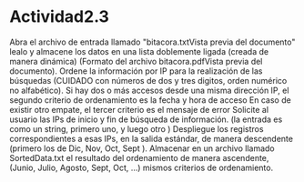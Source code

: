# Actividad2.3
Abra el archivo de entrada llamado "bitacora.txtVista previa del documento" lealo y almacene los datos en una lista doblemente ligada (creada de manera dinámica) (Formato del archivo bitacora.pdfVista previa del documento).
Ordene la información por IP para la realización de las búsquedas (CUIDADO con números de dos y tres digitos, orden numérico no alfabético).
Si hay dos o más accesos desde una misma dirección IP, el segundo criterio de ordenamiento es la fecha y hora de acceso
En caso de existir otro empate, el tercer criterio es el mensaje de error
Solicite al usuario las IPs de inicio y fin de búsqueda de información. (la entrada es como un string, primero uno, <enter> y luego otro <enter>)
Despliegue los registros correspondientes a esas IPs, en la salida estándar, de manera descendente (primero los de Dic, Nov, Oct, Sept ).
Almacenar en un archivo llamado SortedData.txt el resultado del ordenamiento de manera ascendente, (Junio, Julio, Agosto, Sept, Oct, ...) mismos criterios de ordenamiento.
